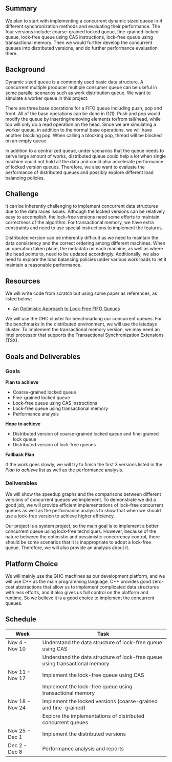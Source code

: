 ## Summary

We plan to start with implementing a concurrent dynamic sized queue in 4 different synchronization methods and evaluating their performance. The four versions include: coarse-grained locked queue, fine-grained locked queue, lock-free queue using CAS instructions, lock-free queue using transactional memory. Then we would further develop the concurrent queues into distributed versions, and do further performance evaluation there.

## Background

Dynamic sized queue is a commonly used basic data structure. A concurrent multiple producer multiple consumer queue can be useful in some parallel scenarios such as work distribution queue. We want to simulate a worker queue in this project.

There are three base operations for a FIFO queue including push, pop and front. All of the base operations can be done in O(1). Push and pop would modify the queue by inserting/removing elements to/from tail/head, while top will only do a read operation on the head. Since we are simulating a worker queue, in addition to the normal base operations, we will have another blocking pop. When calling a blocking pop, thread will be blocked on an empty queue.

In addition to a centralized queue, under scenarios that the queue needs to serve large amount of works, distributed queue could help a lot when single machine could not hold all the data and could also accelerate performance of locked version queues. Therefore, we also want to evaluate the performance of distributed queues and possibly explore different load balancing policies.

## Challenge

It can be inherently challenging to implement concurrent data structures due to the data races issues. Although the locked versions can be relatively easy to accomplish, the lock-free versions need some efforts to maintain correctness of the algorithm. For transactional memory, we have extra constraints and need to use special instructions to implement the features.

Distributed version can be inherently difficult as we need to maintain the data consistency and the correct ordering among different machines. When an operation taken place, the metadata on each machine, as well as where the head points to, need to be updated accordingly. Additionally, we also need to explore the load balancing policies under various work loads to let it maintain a reasonable performance.

## Resources

We will write code from scratch but using some paper as references, as listed below:

* [An Optimistic Approach to Lock-Free FIFO Queues](http://people.csail.mit.edu/shanir/publications/FIFO_Queues.pdf)

We will use the GHC cluster for benchmarking our concurrent queues. For the benchmarks in the distributed environment, we will use the latedays cluster. To implement the transactional memory version, we may need an Intel processor that supports the Transactional Synchronization Extensions (TSX).

## Goals and Deliverables

### Goals

**Plan to achieve**

* Coarse-grained locked queue
* Fine-grained locked queue
* Lock-free queue using CAS instructions
* Lock-free queue using transactional memory
* Performance analysis

**Hope to achieve**

* Distributed version of coarse-grained locked queue and fine-grained lock queue
* Distributed version of lock-free queues

**Fallback Plan**

If the work goes slowly, we will try to finish the first 3 versions listed in the *Plan to achieve* list as well as the performance analysis.

### Deliverables

We will show the speedup graphs and the comparisons between different versions of concurrent queues we implement. To demonstrate we did a good job, we will provide efficient implementations of lock-free concurrent queues as well as the performance analysis to show that when we should use a lock-free version to achieve higher efficiency.

Our project is a system project, so the main goal is to implement a better concurrent queue using lock-free techniques. However, because of the nature between the optimistic and pessimistic concurrency control, there should be some scenarios that it is inappropriate to adopt a lock-free queue. Therefore, we will also provide an analysis about it.

## Platform Choice

We will mainly use the GHC machines as our development platform, and we will use C++ as the main programming language. C++ provides good zero-cost abstractions that allow us to implement complicated data structures with less efforts, and it also gives us full control on the platform and runtime. So we believe it is a good choice to implement the concurrent queues.

## Schedule

| Week            | Task                                                                        |
|-----------------|-----------------------------------------------------------------------------|
| Nov 4  - Nov 10 | Understand the data structure of lock-free queue using CAS                  |
|                 | Understand the data structure of lock-free queue using transactional memory |
| Nov 11 - Nov 17 | Implement the lock-free queue using CAS                                     |
|                 | Implement the lock-free queue using transactional memory                    |
| Nov 18 - Nov 24 | Implement the locked versions (coarse-grained and fine-grained)             |
|                 | Explore the implementations of distributed concurrent queues                |
| Nov 25 - Dec 1  | Implement the distributed versions                                          |
| Dec 2  - Dec 8  | Performance analysis and reports                                            |
